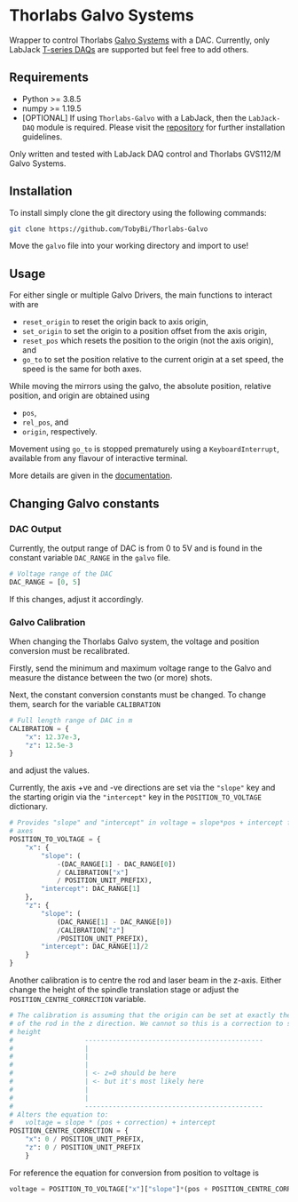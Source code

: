 # Thorlabs Galvo Systems

Wrapper to control Thorlabs [Galvo Systems](https://www.thorlabs.de/newgrouppage9.cfm?objectgroup_id=6057) with a DAC. Currently, only LabJack [T-series DAQs](https://labjack.com/products/t7) are supported but feel free to add others.



## Requirements

- Python >= 3.8.5
- numpy >= 1.19.5
- [OPTIONAL] If using `Thorlabs-Galvo` with a LabJack, then the `LabJack-DAQ` module is required. Please visit the [repository](https://github.com/TobyBi/LabJack-DAQ) for further installation guidelines.

Only written and tested with LabJack DAQ control and Thorlabs GVS112/M Galvo Systems.



## Installation

To install simply clone the git directory using the following commands:

```bash
git clone https://github.com/TobyBi/Thorlabs-Galvo
```

Move the `galvo` file into your working directory and import to use!



## Usage

For either single or multiple Galvo Drivers,  the main functions to interact with are

- `reset_origin` to reset the origin back to axis origin,
- `set_origin` to set the origin to a position offset from the axis origin,
- `reset_pos` which resets the position to the origin (not the axis origin), and
- `go_to` to set the position relative to the current origin at a set speed, the speed is the same for both axes.



While moving the mirrors using the galvo, the absolute position, relative position, and origin are obtained using

- `pos`,
- `rel_pos`, and
- `origin`, respectively.



Movement using `go_to` is stopped prematurely using a `KeyboardInterrupt`, available from any flavour of interactive terminal.



More details are given in the [documentation](https://tobybi.github.io/Thorlabs-Galvo/galvo.html).



## Changing Galvo constants

### DAC Output

Currently, the output range of DAC is from 0 to 5V and is found in the constant variable `DAC_RANGE` in the `galvo` file.

```python
# Voltage range of the DAC
DAC_RANGE = [0, 5]
```

If this changes, adjust it accordingly.



### Galvo Calibration

When changing the Thorlabs Galvo system, the voltage and position conversion must be recalibrated.

Firstly, send the minimum and maximum voltage range to the Galvo and measure the distance between the two (or more) shots.

Next, the constant conversion constants must be changed. To change them, search for the variable `CALIBRATION`

```python
# Full length range of DAC in m
CALIBRATION = {
    "x": 12.37e-3,
    "z": 12.5e-3
}
```

and adjust the values.



Currently, the axis +ve and -ve directions are set via the `"slope"` key and the starting origin via the `"intercept"` key in the `POSITION_TO_VOLTAGE` dictionary.

```python
# Provides "slope" and "intercept" in voltage = slope*pos + intercept for both
# axes
POSITION_TO_VOLTAGE = {
    "x": {
        "slope": (
            -(DAC_RANGE[1] - DAC_RANGE[0])
            / CALIBRATION["x"]
            / POSITION_UNIT_PREFIX),
        "intercept": DAC_RANGE[1]
    },
    "z": {
        "slope": (
            (DAC_RANGE[1] - DAC_RANGE[0])
            /CALIBRATION["z"]
            /POSITION_UNIT_PREFIX),
        "intercept": DAC_RANGE[1]/2
    }
}
```



Another calibration is to centre the rod and laser beam in the z-axis. Either change the height of the spindle translation stage or adjust the `POSITION_CENTRE_CORRECTION`  variable.

```python
# The calibration is assuming that the origin can be set at exactly the centre
# of the rod in the z direction. We cannot so this is a correction to set the
# height
#                  ---------------------------------------------
#                  |
#                  |
#                  |
#                  | <- z=0 should be here
#                  | <- but it's most likely here
#                  |
#                  |
#                  ---------------------------------------------
# Alters the equation to:
#   voltage = slope * (pos + correction) + intercept
POSITION_CENTRE_CORRECTION = {
    "x": 0 / POSITION_UNIT_PREFIX,
    "z": 0 / POSITION_UNIT_PREFIX
    }
```



For reference the equation for conversion from position to voltage is

```python
voltage = POSITION_TO_VOLTAGE["x"]["slope"]*(pos + POSITION_CENTRE_CORRECTION) + POSITION_TO_VOLTAGE["x"]["intercept"]
```

